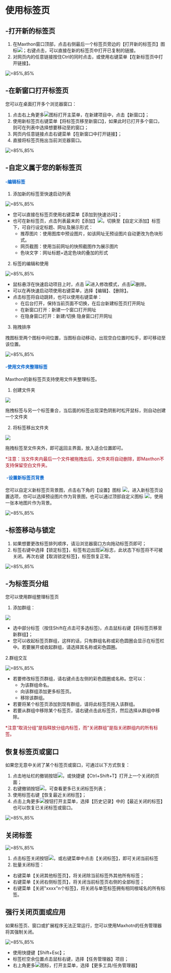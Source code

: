 # 使用标签页

## -打开新的标签页

1. 在Maxthon窗口顶部，点击右侧最后一个标签页旁边的【打开新的标签页】图标![](images/04-1.png )；右键点击，可以直接在新的标签页中打开已复制的链接。
2. 对网页内的任意链接按住Ctrl的同时点击，或使用右键菜单【在新标签页中打开链接】。

![](images/04-2.png "=85%,85%")


## -在新窗口打开标签页

您可以在桌面打开多个浏览器窗口：

1. 点击右上角更多![](images/03-2.png)图标打开主菜单，在新建项目中，点击【新窗口】；
2. 使用新标签页右键菜单【将标签页移至新窗口】，如果此时已打开多个窗口，则可在列表中选择想要移动至的窗口；
3. 网页内任意链接点击右键菜单【在新窗口中打开链接】；
4. 直接将标签页拖出当前浏览器窗口。

![](images/04-3.png "=85%,85%")




## -自定义属于您的新标签页

#### <font color=#0062CC>-编辑标签</font>

1. 添加新的标签至快速启动列表

![](images/04-4.png "=85%,85%")

- 您可以直接在标签页使用右键菜单【添加到快速访问】；
- 也可在新标签页，点击列表最末的【添加】![](images/04-5.png)，切换至【自定义添加】标签下，可自行设定标题、网址及展示形式：
  - 推荐图片：使用图库中预设图片，如该网址无预设图片自动更改为色块形式。
  - 网页截图：使用当前网址的快照截图作为展示图片
  - 色块文字：网址标题+选定色块的叠加的形式

2. 标签的编辑和使用

![](images/04-6.png "=85%,85%")

- 鼠标悬浮在快速启动项目上时，点击 ![](images/04-7.png)进入修改模式，点击![](images/04-8.png)删除。
- 可以在再快速启动项使用右键菜单，选择【编辑】、【删除】。
- 点击标签将自动跳转，也可以使用右键菜单：
  - 在后台打开，保持当前页面不切换，在后台新建标签页打开网址
  - 在新窗口打开：新建一个窗口打开网址
  - 在隐身窗口打开：新建/切换 隐身窗口打开网址

3. 拖拽排序

拽图标至两个图标中间位置，当图标自动移动，出现空白位置时松手，即可移动至该位置。

![](images/04-9.png "=85%,85%")

#### <font color=#0062CC>-使用文件夹整理标签</font>

Maxthon的新标签页支持使用文件夹整理标签。

1. 创建文件夹

![](images/04-10.gif)

拖拽标签与另一个标签重合，当后面的标签出现深色阴影时松开鼠标，则自动创建一个文件夹

2. 将标签移出文件夹

![](images/04-11.gif)

拖拽标签至文件夹外，即可返回主界面，放入适合位置即可。

<font color=#A30014>*注意：当文件夹内最后一个文件被拖拽出后，文件夹将自动删除，即Maxthon不支持保留空白文件夹。</font>



#### <font color=#0062CC> -设置新标签页背景</font>

您可以自定义新标签页背景图，点击右下角的【设置】图标 ![](images/04-12.png)，进入新标签页设置选项，你可以选择预设图片作为背景图，也可以通过顶部自定义图标 ![](images/04-13.png)，使用一张本地图片作为背景。

![](images/04-14.png "=85%,85%")



## -标签移动与锁定

1. 如果想要更改标签排列顺序，请沿浏览器窗口方向拖动标签页即可；
2. 标签右键中选择【锁定标签】，标签有边出现![](images/04-15.png)标志，此状态下标签将不可被关闭。再次右键【取消锁定标签】，标签恢复正常。

![](images/04-16.png "=85%,85%")



## -为标签页分组

您可以使用群组整理标签页

1. 添加群组：

![](images/04-16.gif)

- 选中部分标签（按住Shift在点击可多选标签)，点击鼠标右键【将标签页移至新群组】；
- 您可以收起标签页群组，这样的话，只有群组名称或彩色圆圈会显示在标签栏中。若要展开或收起群组，请选择其名称或彩色圆圈。

2.群组交互

![](images/04-17.png "=85%,85%")

- 若要修改标签页群组，请右键点击左侧的彩色圆圈或名称。您可以：
  - 为该群组命名。
  - 向该群组添加更多标签页。
  - 移除该群组。
- 若要将某个标签页添加到现有群组，请将此标签页拖入该群组。
- 若要从群组中移除某个标签页，请右键点击此标签页，然后选择从群组中移除。

<font color=#A30014>*注意“取消分组”是指释放分组内标签，而“关闭群组”是指关闭群组内的所有标签。</font>



## 恢复标签页或窗口

如果您无意中关闭了某个标签页或窗口，可通过以下方式恢复：

1. 点击地址栏的撤销按钮![](images/04-18.png)，或快捷键【Ctrl+Shift+T】打开上一个关闭的页面；
2. 右键撤销按钮![](images/04-18.png)，可查看更多已关闭标签列表；
3. 使用标签右键【恢复最近关闭标签】；
4. 点击上角更多![](images/03-2.png)按钮打开主菜单，选择【历史记录】中的【最近关闭的标签】也可以恢复已关闭标签或窗口。

![](images/04-19.png "=85%,85%")



## 关闭标签

![](images/04-20.png "=85%,85%")

1. 点击标签关闭按钮![](images/04-21.png)，或右键菜单中点击【关闭标签】，即可关闭当前标签
2. 批量关闭标签：

- 右键菜单【关闭其他标签页】，将关闭除当前标签外其他所有标签；
- 右键菜单【关闭右侧标签页】，将关闭当前标签页右侧的全部标签；
- 右键菜单【关闭"xxxx"n个标签】，将关闭与单签标签拥有相同根域名的所有标签。



## 强行关闭页面或应用

如果标签页、窗口或扩展程序无法正常运行，您可以使用Maxhotn的任务管理器将其强制关闭。

![](images/04-22.png "=85%,85%")

- 使用快捷键【Shift+Esc】；
- 标签栏空余位置点击鼠标右键，选择【任务管理器】项目；
- 右上角更多![](images/03-2.png)图标，打开主菜单，选择【更多工具/任务管理器】



